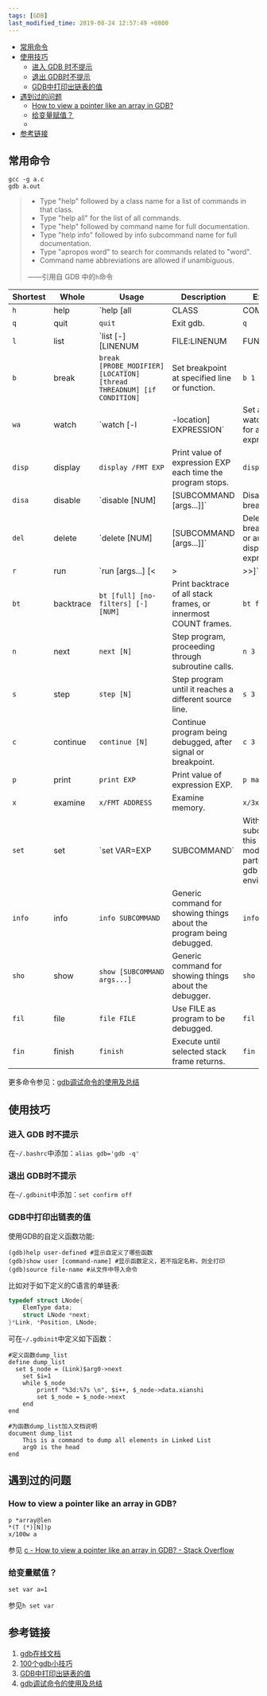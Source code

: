 ```yaml
---
tags: [GDB]
last_modified_time: 2019-08-24 12:57:49 +0800
---
```


<p id="markdown-toc"></p>
<!-- vim-markdown-toc GFM -->

* [常用命令](#常用命令)
* [使用技巧](#使用技巧)
  * [进入 GDB 时不提示](#进入-gdb-时不提示)
  * [退出 GDB时不提示](#退出-gdb时不提示)
  * [GDB中打印出链表的值](#gdb中打印出链表的值)
* [遇到过的问题](#遇到过的问题)
  * [How to view a pointer like an array in GDB?](#how-to-view-a-pointer-like-an-array-in-gdb)
  * [给变量赋值？](#给变量赋值)
  * [](#)
* [参考链接](#参考链接)

<!-- vim-markdown-toc -->

## 常用命令

```
gcc -g a.c
gdb a.out
```

> * Type "help" followed by a class name for a list of commands in that class.
> * Type "help all" for the list of all commands.
> * Type "help" followed by command name for full documentation.
> * Type "help info" followed by info subcommand name for full documentation.
> * Type "apropos word" to search for commands related to "word".
> * Command name abbreviations are allowed if unambiguous.
> 
> ——引用自 GDB 中的`h`命令

| Shortest | Whole     | Usage                                                                 | Description                                                            | Example         |
|----------|-----------|-----------------------------------------------------------------------|------------------------------------------------------------------------|-----------------|
| `h`      | help      | `help [all|CLASS|COMMAND]|[CLASS COMMAND]`                            | Print help.                                                            | `h info b`      |
| `q`      | quit      | `quit`                                                                | Exit gdb.                                                              | `q`             |
| `l`      | list      | `list [-][LINENUM|FILE:LINENUM|FUNCTION|FILE:FUNCTION|*ADDRESS]`      | List specified function or line.                                       | `l main`        |
| `b`      | break     | `break [PROBE_MODIFIER] [LOCATION] [thread THREADNUM] [if CONDITION]` | Set breakpoint at specified line or function.                          | `b 1`           |
| `wa`     | watch     | `watch [-l|-location] EXPRESSION`                                     | Set a watchpoint for an expression.                                    | `wa -l a`       |
| `disp`   | display   | `display /FMT EXP`                                                    | Print value of expression EXP each time the program stops.             | `disp /3xb arr` |
| `disa`   | disable   | `disable [NUM]|[SUBCOMMAND [args...]]`                                | Disable some breakpoints.                                              | `disa 1`        |
| `del`    | delete    | `delete [NUM]|[SUBCOMMAND [args...]]`                                 | Delete some breakpoints or auto-display expressions.                   | `del 1`         |
| `r`      | run       | `run [args...] [<|>|>>]`                                              | Start debugged program.                                                | `r arg1 arg2`   |
| `bt`     | backtrace | `bt [full] [no-filters] [-][NUM]`                                     | Print backtrace of all stack frames, or innermost COUNT frames.        | `bt f`          |
| `n`      | next      | `next [N]`                                                            | Step program, proceeding through subroutine calls.                     | `n 3`           |
| `s`      | step      | `step [N]`                                                            | Step program until it reaches a different source line.                 | `s 3`           |
| `c`      | continue  | `continue [N]`                                                        | Continue program being debugged, after signal or breakpoint.           | `c 3`           |
| `p`      | print     | `print EXP`                                                           | Print value of expression EXP.                                         | `p main`        |
| `x`      | examine   | `x/FMT ADDRESS`                                                       | Examine memory.                                                        | `x/3xb a`       |
| `set`    | set       | `set VAR=EXP|SUBCOMMAND`                                              | With a subcommand, this command modifies parts of the gdb environment. | `set var a=1`   |
| `info`   | info      | `info SUBCOMMAND`                                                     | Generic command for showing things about the program being debugged.   | `info  b`       |
| `sho`    | show      | `show [SUBCOMMAND args...]`                                           | Generic command for showing things about the debugger.                 | `sho`           |
| `fil`    | file      | `file FILE`                                                           | Use FILE as program to be debugged.                                    | `fil a.out`     |
| `fin`    | finish    | `finish`                                                              | Execute until selected stack frame returns.                            | `fin`           |

更多命令参见：[gdb调试命令的使用及总结](https://m.jb51.net/article/36393.htm)

## 使用技巧
### 进入 GDB 时不提示
在`~/.bashrc`中添加：`alias gdb='gdb -q'`

### 退出 GDB时不提示
在`~/.gdbinit`中添加：`set confirm off`

### GDB中打印出链表的值
使用GDB的自定义函数功能:
```
(gdb)help user-defined #显示自定义了哪些函数
(gdb)show user [command-name] #显示函数定义，若不指定名称，则全打印
(gdb)source file-name #从文件中导入命令
```

比如对于如下定义的C语言的单链表:
```c
typedef struct LNode{
    ElemType data;
    struct LNode *next;
}*Link, *Position, LNode;
```

可在`~/.gdbinit`中定义如下函数：
```
#定义函数dump_list
define dump_list
  set $_node = (Link)$arg0->next
	set $i=1
    while $_node
        printf "%3d:%7s \n", $i++, $_node->data.xianshi
        set $_node = $_node->next
    end
end

#为函数dump_list加入文档说明
document dump_list
    This is a command to dump all elements in Linked List
    arg0 is the head
end
```

## 遇到过的问题
### How to view a pointer like an array in GDB?
```
p *array@len
*(T (*)[N])p
x/100w a
```
参见 [c - How to view a pointer like an array in GDB? - Stack Overflow](https://stackoverflow.com/questions/14502236/how-to-view-a-pointer-like-an-array-in-gdb)

### 给变量赋值？
```
set var a=1
```
参见`h set var`

### 

## 参考链接
1. [gdb在线文档](https://sourceware.org/gdb/onlinedocs/gdb/)
2. [100个gdb小技巧](https://www.gitbook.com/book/wizardforcel/100-gdb-tips/details)
3. [GDB中打印出链表的值](https://blog.csdn.net/RichardYSteven/article/details/5751548)
4. [gdb调试命令的使用及总结](https://m.jb51.net/article/36393.htm)
